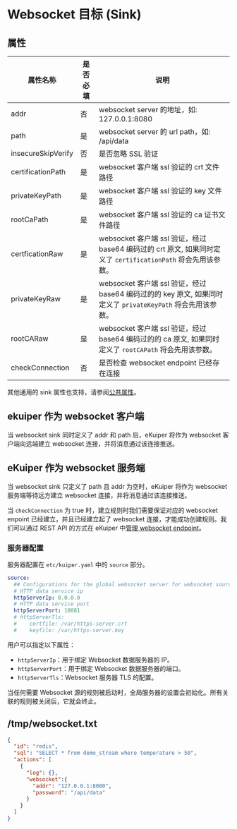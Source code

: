 # Websocket 目标 (Sink)

## 属性

| 属性名称         | 是否必填 | 说明                                       |
|--------------|------|------------------------------------------|
| addr         | 否    | websocket server 的地址，如: 127.0.0.1:8080   |
| path     | 是    | websocket server 的 url path，如: /api/data |
| insecureSkipVerify | 否   | 是否忽略 SSL 验证                              |
| certificationPath  | 是   | websocket 客户端 ssl 验证的 crt 文件路径           |
| privateKeyPath     | 是   | websocket 客户端 ssl 验证的 key 文件路径               |
| rootCaPath         | 是   | websocket 客户端 ssl 验证的 ca 证书文件路径              |
| certficationRaw    | 是   | websocket 客户端 ssl 验证，经过 base64 编码过的 crt 原文,  如果同时定义了 `certificationPath` 将会先用该参数。       |
| privateKeyRaw      | 是   | websocket 客户端 ssl 验证，经过 base64 编码过的的 key 原文,  如果同时定义了 `privateKeyPath` 将会先用该参数。       |
| rootCARaw          | 是   | websocket 客户端 ssl 验证，经过 base64 编码过的的 ca 原文,  如果同时定义了 `rootCAPath` 将会先用该参数。        |
| checkConnection    | 否 | 是否检查 websocket endpoint 已经存在连接   |

其他通用的 sink 属性也支持，请参阅[公共属性](../overview.md#公共属性)。

## ekuiper 作为 websocket 客户端

当 websocket sink 同时定义了 addr 和 path 后，eKuiper 将作为 websocket 客户端向远端建立 websocket 连接，并将消息通过该连接推送。

## eKuiper 作为 websocket 服务端

当 websocket sink 只定义了 path 且 addr 为空时，eKuiper 将作为 websocket 服务端等待远方建立 websocket 连接，并将消息通过该连接推送。

当 `checkConnection` 为 true 时，建立规则时我们需要保证对应的 websocket enpoint 已经建立，并且已经建立起了 websocket 连接，才能成功创建规则。我们可以通过 REST API 的方式在 eKuiper 中[管理 websocket endpoint](../../../api/restapi/connection.md#websocket-连接管理)。

### 服务器配置

服务器配置在 `etc/kuiper.yaml` 中的 `source` 部分。

```yaml
source:
  ## Configurations for the global websocket server for websocket source
  # HTTP data service ip
  httpServerIp: 0.0.0.0
  # HTTP data service port
  httpServerPort: 10081
  # httpServerTls:
  #    certfile: /var/https-server.crt
  #    keyfile: /var/https-server.key
```

用户可以指定以下属性：

- `httpServerIp`：用于绑定 Websocket 数据服务器的 IP。
- `httpServerPort`：用于绑定 Websocket 数据服务器的端口。
- `httpServerTls`：Websocket 服务器 TLS 的配置。

当任何需要 Websocket 源的规则被启动时，全局服务器的设置会初始化。所有关联的规则被关闭后，它就会终止。

## /tmp/websocket.txt

```json
{
  "id": "redis",
  "sql": "SELECT * from demo_stream where temperature > 50",
  "actions": [
    {
      "log": {},
      "websocket":{
        "addr": "127.0.0.1:8080",
        "password": "/api/data"
      }
    }
  ]
}
```
